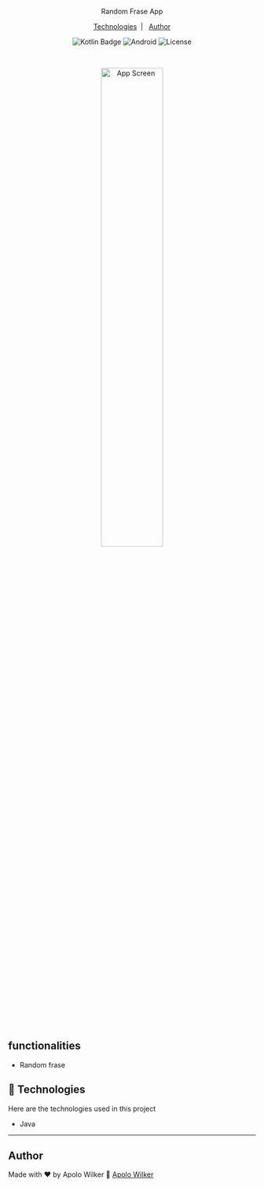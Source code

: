 

<p align="center">
  Random Frase App
</p>

<p align="center">
  <a href="#-technologies">Technologies</a>&nbsp;&nbsp;|&nbsp;&nbsp;
  <a href="#author">Author</a>
</p>


<p align="center">
  <img alt="Kotlin Badge" src="https://img.shields.io/badge/Java-orange"/>
  <img alt="Android" src="https://img.shields.io/badge/Android-green"/>
  <img alt="License" src="https://img.shields.io/badge/MIT-green"/>
</p>

<br>

<p align="center">
  <img alt="App Screen" src="![image](https://github.com/APOLOWILKER/RandomNumber/assets/78989862/fab09697-5de3-4fa2-b15c-27415372927f)
" width="50%">
</p>


## functionalities

- Random frase


## 🧰 Technologies
Here are the technologies used in this project

- Java



---

## Author
Made with ♥ by Apolo Wilker 🚀 <a href="https://github.com/APOLOWILKER" target="_blank">Apolo Wilker</a>
